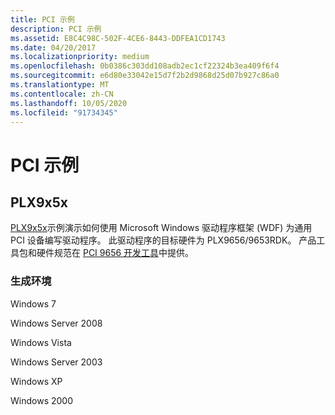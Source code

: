 ```yaml
---
title: PCI 示例
description: PCI 示例
ms.assetid: E8C4C98C-502F-4CE6-8443-DDFEA1CD1743
ms.date: 04/20/2017
ms.localizationpriority: medium
ms.openlocfilehash: 0b0386c303dd108adb2ec1cf22324b3ea409f6f4
ms.sourcegitcommit: e6d80e33042e15d7f2b2d9868d25d07b927c86a0
ms.translationtype: MT
ms.contentlocale: zh-CN
ms.lasthandoff: 10/05/2020
ms.locfileid: "91734345"
---
```

# <a name="pci-sample"></a>PCI 示例


## <a name="plx9x5x"></a>PLX9x5x


[PLX9x5x](/samples/browse/)示例演示如何使用 Microsoft Windows 驱动程序框架 (WDF) 为通用 PCI 设备编写驱动程序。 此驱动程序的目标硬件为 PLX9656/9653RDK。 产品工具包和硬件规范在 [PCI 9656 开发工具](https://www.broadcom.com/)中提供。

### <a name="build-environment"></a>生成环境

Windows 7

Windows Server 2008

Windows Vista

Windows Server 2003

Windows XP

Windows 2000

 

